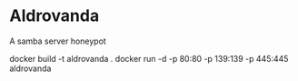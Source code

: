 # Aldrovanda
A samba server honeypot

docker build -t aldrovanda .
docker run -d -p 80:80 -p 139:139 -p 445:445 aldrovanda
